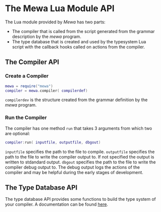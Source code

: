 # The Mewa Lua Module API
The Lua module provided by _Mewa_ has two parts:
* The compiler that is called from the script generated from the grammar description by the _mewa_ program.
* The type database that is created and used by the typesystem Lua script with the callback hooks called on actions from the compiler.

## The Compiler API
### Create a Compiler
```Lua
mewa = require("mewa")
compiler = mewa.compiler( compilerdef)

```
```compilerdev``` is the structure created from the grammar definition by the _mewa_ program.

### Run the Compiler
The compiler has one method ```run``` that takes 3 arguments from which two are optional:

```Lua
compiler:run( inputfile, outputfile, dbgout)

```
```inputfile``` specifies the path to the file to compile.
```outputfile``` specifies the path to the file to write the compiler output to. If not specified the output is written to stdandard output.
```dbgout``` specifies the path to the file to write the compiler debug output to. The debug output logs the actions of the compiler and may be helpful during the early stages of development.


## The Type Database API
The type database API provides some functions to build the type system of your compiler. 
A documentation can be found [here](typedb.md).

